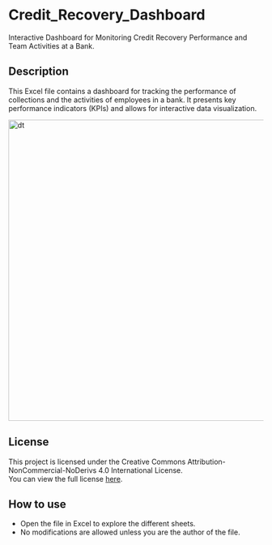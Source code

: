 # Credit_Recovery_Dashboard
Interactive Dashboard for Monitoring Credit Recovery Performance and Team Activities at a Bank.

## Description  
This Excel file contains a dashboard for tracking the performance of collections and the activities of employees in a bank. It presents key performance indicators (KPIs) and allows for interactive data visualization.


<img width="594" alt="dt" src="https://github.com/user-attachments/assets/bec3606e-a2b8-4485-aad0-5f5f63c2cc42">

## License  
This project is licensed under the Creative Commons Attribution-NonCommercial-NoDerivs 4.0 International License.  
You can view the full license [here](http://creativecommons.org/licenses/by-nc-nd/4.0/).

## How to use  
- Open the file in Excel to explore the different sheets.  
- No modifications are allowed unless you are the author of the file.
